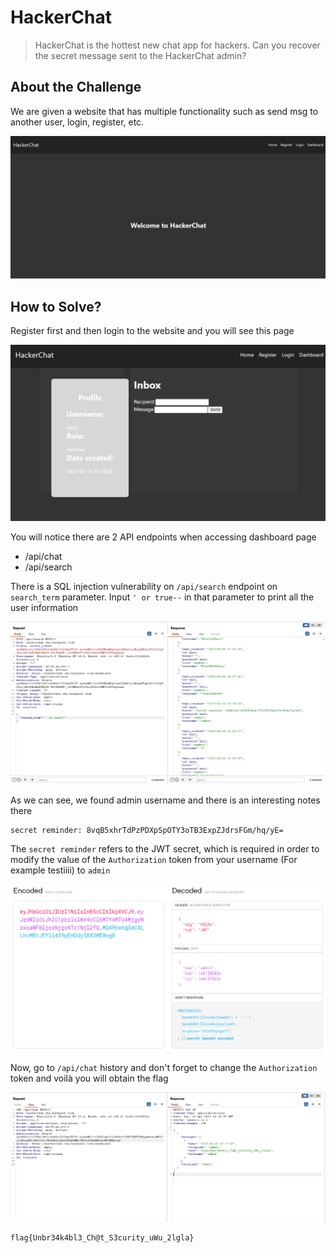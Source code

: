 # HackerChat
> HackerChat is the hottest new chat app for hackers. Can you recover the secret message sent to the HackerChat admin?

## About the Challenge
We are given a website that has multiple functionality such as send msg to another user, login, register, etc.

![preview](images/preview.png)

## How to Solve?
Register first and then login to the website and you will see this page

![dashboard](images/dashboard.png)

You will notice there are 2 API endpoints when accessing dashboard page
* /api/chat
* /api/search

There is a SQL injection vulnerability on `/api/search` endpoint on `search_term` parameter. Input `' or true--` in that parameter to print all the user information

![sqli](images/sqli.png)

As we can see, we found admin username and there is an interesting notes there

```
secret reminder: 8vqB5xhrTdPzPDXpSpOTY3oTB3ExpZJdrsFGm/hq/yE=
```

The `secret reminder` refers to the JWT secret, which is required in order to modify the value of the `Authorization` token from your username (For example testiiii) to `admin`

![jwt](images/jwt.png)

Now, go to `/api/chat` history and don't forget to change the `Authorization` token and voilà you will obtain the flag

![flag](images/flag.png)

```
flag{Unbr34k4bl3_Ch@t_S3curity_uWu_2lgla}
```
